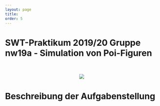 ```yaml
---
layout: page
title:
order: 5
---
```


# SWT-Praktikum 2019/20 Gruppe nw19a - Simulation von Poi-Figuren
<br>
<br>

<center><img src="{{site.url}}{{ site.baseurl}}/public/Feuerpoi.JPG"></center>

# Beschreibung der Aufgabenstellung
